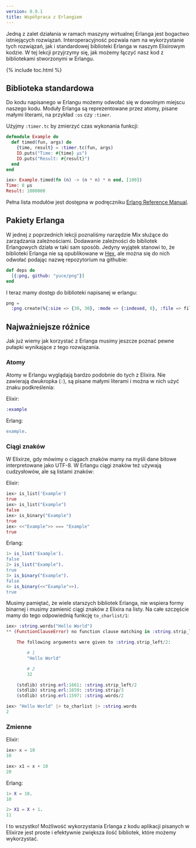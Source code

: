 ```yaml
---
version: 0.9.1
title: Współpraca z Erlangiem
---
```


Jedną z zalet działania w ramach maszyny wirtualnej Erlanga jest bogactwo istniejących rozwiązań. Interoperacyjność pozwala nam na wykorzystanie tych rozwiązań, jak i standardowej biblioteki Erlanga w naszym Elixirowym kodzie. W tej lekcji przyjrzymy się, jak możemy łączyć nasz kod z bibliotekami stworzonymi w Erlangu.

{% include toc.html %}

## Biblioteka standardowa

Do kodu napisanego w Erlangu możemy odwołać się w dowolnym miejscu naszego kodu. Moduły Erlanga są reprezentowane przez atomy, pisane małymi literami, na przykład `:os` czy `:timer`.

Użyjmy `:timer.tc` by zmierzyć czas wykonania funkcji:

```elixir
defmodule Example do
  def timed(fun, args) do
    {time, result} = :timer.tc(fun, args)
    IO.puts("Time: #{time} μs")
    IO.puts("Result: #{result}")
  end
end

iex> Example.timed(fn (n) -> (n * n) * n end, [100])
Time: 8 μs
Result: 1000000
```

Pełna lista modułów jest dostępna w podręczniku [Erlang Reference Manual](http://erlang.org/doc/apps/stdlib/).

## Pakiety Erlanga

W jednej z poprzednich lekcji poznaliśmy narzędzie Mix służące do zarządzania zależnościami. Dodawanie zależności do bibliotek Erlangowych działa w taki sam sposób. Jedyny wyjątek stanowi to, że biblioteki Erlanga nie są opublikowane w [Hex](https://hex.pm), ale można się do nich odwołać podając nazwę repozytorium na githubie:


```elixir
def deps do
  [{:png, github: "yuce/png"}]
end
```

I teraz mamy dostęp do biblioteki napisanej w erlangu:

```elixir
png =
  :png.create(%{:size => {30, 30}, :mode => {:indexed, 8}, :file => file, :palette => palette})
```

## Najważniejsze różnice 

Jak już wiemy jak korzystać z Erlanga musimy jeszcze poznać pewne pułapki wynikające z tego rozwiązania.

### Atomy

Atomy w Erlangu wyglądają bardzo podobnie do tych z Elixira. Nie zawierają dwukropka (`:`), są pisane małymi literami i można w nich użyć znaku podkreślenia:

Elixir:

```elixir
:example
```

Erlang:

```erlang
example.
```

### Ciągi znaków

W Elixirze, gdy mówimy o ciągach znaków mamy na myśli dane bitowe interpretowane jako UTF-8. W Erlangu ciągi znaków też używają cudzysłowów, ale są listami znaków:

Elixir:

```elixir
iex> is_list('Example')
true
iex> is_list("Example")
false
iex> is_binary("Example")
true
iex> <<"Example">> === "Example"
true
```

Erlang:

```erlang
1> is_list('Example').
false
2> is_list("Example").
true
3> is_binary("Example").
false
4> is_binary(<<"Example">>).
true
```

Musimy pamiętać, że wiele starszych bibliotek Erlanga, nie wspiera formy binarnej i musimy zamienić ciągi znaków z Elixira na listy.  Na całe szczęście mamy do tego odpowiednią funkcję `to_charlist/1`:

```elixir
iex> :string.words("Hello World")
** (FunctionClauseError) no function clause matching in :string.strip_left/2

    The following arguments were given to :string.strip_left/2:

        # 1
        "Hello World"

        # 2
        32

    (stdlib) string.erl:1661: :string.strip_left/2
    (stdlib) string.erl:1659: :string.strip/3
    (stdlib) string.erl:1597: :string.words/2

iex> "Hello World" |> to_charlist |> :string.words
2
```

### Zmienne

Elixir:

```elixir
iex> x = 10
10

iex> x1 = x + 10
20
```

Erlang:

```erlang
1> X = 10.
10

2> X1 = X + 1.
11
```

I to wszystko! Możliwość wykorzystania Erlanga z kodu aplikacji pisanych w Elixirze jest proste i efektywnie zwiększa ilość bibliotek, które możemy wykorzystać.
